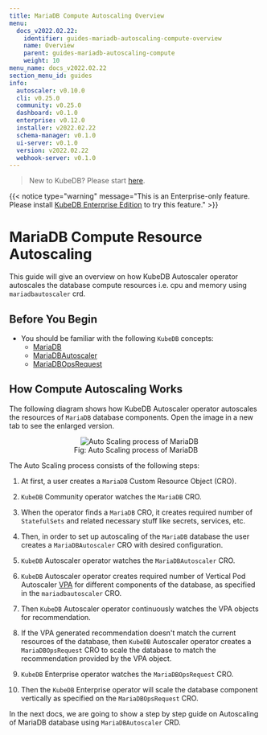 ```yaml
---
title: MariaDB Compute Autoscaling Overview
menu:
  docs_v2022.02.22:
    identifier: guides-mariadb-autoscaling-compute-overview
    name: Overview
    parent: guides-mariadb-autoscaling-compute
    weight: 10
menu_name: docs_v2022.02.22
section_menu_id: guides
info:
  autoscaler: v0.10.0
  cli: v0.25.0
  community: v0.25.0
  dashboard: v0.1.0
  enterprise: v0.12.0
  installer: v2022.02.22
  schema-manager: v0.1.0
  ui-server: v0.1.0
  version: v2022.02.22
  webhook-server: v0.1.0
---
```


> New to KubeDB? Please start [here](/docs/v2022.02.22/README).

{{< notice type="warning" message="This is an Enterprise-only feature. Please install [KubeDB Enterprise Edition](/docs/v2022.02.22/setup/install/enterprise) to try this feature." >}}

# MariaDB Compute Resource Autoscaling

This guide will give an overview on how KubeDB Autoscaler operator autoscales the database compute resources i.e. cpu and memory using `mariadbautoscaler` crd.

## Before You Begin

- You should be familiar with the following `KubeDB` concepts:
  - [MariaDB](/docs/v2022.02.22/guides/mariadb/concepts/mariadb)
  - [MariaDBAutoscaler](/docs/v2022.02.22/guides/mariadb/concepts/autoscaler)
  - [MariaDBOpsRequest](/docs/v2022.02.22/guides/mariadb/concepts/opsrequest)

## How Compute Autoscaling Works

The following diagram shows how KubeDB Autoscaler operator autoscales the resources of `MariaDB` database components. Open the image in a new tab to see the enlarged version.

<figure align="center">
  <img alt="Auto Scaling process of MariaDB" src="/docs/v2022.02.22/guides/mariadb/autoscaler/compute/overview/images/mdas-compute.jpg">
<figcaption align="center">Fig: Auto Scaling process of MariaDB</figcaption>
</figure>

The Auto Scaling process consists of the following steps:

1. At first, a user creates a `MariaDB` Custom Resource Object (CRO).

2. `KubeDB` Community operator watches the `MariaDB` CRO.

3. When the operator finds a `MariaDB` CRO, it creates required number of `StatefulSets` and related necessary stuff like secrets, services, etc.

4. Then, in order to set up autoscaling of the `MariaDB` database the user creates a `MariaDBAutoscaler` CRO with desired configuration.

5. `KubeDB` Autoscaler operator watches the `MariaDBAutoscaler` CRO.

6. `KubeDB` Autoscaler operator creates required number of Vertical Pod Autoscaler [VPA](https://github.com/kubernetes/autoscaler/tree/master/vertical-pod-autoscaler#intro) for different components of the database, as specified in the `mariadbautoscaler` CRO.

7. Then `KubeDB` Autoscaler operator continuously watches the VPA objects for recommendation.

8. If the VPA generated recommendation doesn't match the current resources of the database, then `KubeDB` Autoscaler operator creates a `MariaDBOpsRequest` CRO to scale the database to match the recommendation provided by the VPA object.

9. `KubeDB` Enterprise operator watches the `MariaDBOpsRequest` CRO.

10. Then the `KubeDB` Enterprise operator will scale the database component vertically as specified on the `MariaDBOpsRequest` CRO.

In the next docs, we are going to show a step by step guide on Autoscaling of MariaDB database using `MariaDBAutoscaler` CRD.
